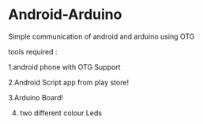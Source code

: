 Android-Arduino
===============

Simple communication of android and arduino using OTG 

tools required :

1.android phone with OTG Support

2.Android Script app from play store!

3.Arduino Board!

4. two different colour  Leds

